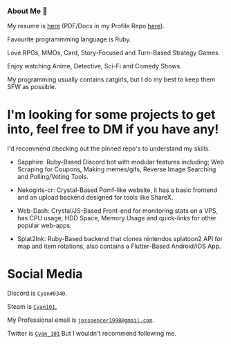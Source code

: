 ### About Me 👋
My resume is [here](https://docs.google.com/document/d/1jFtTw4KSLTL-M5nFWiZO5dng_CpxUJJhpVGq74jYbo8/edit?usp=sharing) (PDF/Docx in my Profile Repo [here](https://github.com/Cyan101/Cyan101/)).

Favourite programmming language is Ruby.

Love RPGs, MMOs, Card, Story-Focused and Turn-Based Strategy Games.

Enjoy watching Anime, Detective, Sci-Fi and Comedy Shows.

My programming usually contains catgirls, but I do my best to keep them SFW as possible.


# I'm looking for some projects to get into, feel free to DM if you have any!
I'd recommend checking out the pinned repo's to understand my skills.

* Sapphire: Ruby-Based Discord bot with modular features including; Web Scraping for Coupons, Making memes/gifs, Reverse Image Searching and Polling/Voting Tools.

* Nekogirls-cr: Crystal-Based Pomf-like website, it has a basic frontend and an upload backend designed for tools like ShareX.

* Web-Dash: Crystal/JS-Based Front-end for monitoring stats on a VPS, has CPU usage, HDD Space, Memory Usage and quick-links for other popular web-apps.

* Splat2Ink: Ruby-Based backend that clones nintendos splatoon2 API for map and item rotations, also contains a Flutter-Based Android/iOS App.


# Social Media

Discord is `Cyan#0340`.

Steam is [`Cyan101`.](https://steamcommunity.com/id/cyan101/)

My Professional email is [`josspencer1998@gmail.com`](mailto:josspencer1998@gmail.com).

Twitter is [`Cyan_101`](https://twitter.com/Cyan_101) But I wouldn't recommend following me.

<!--
**Cyan101/Cyan101** is a ✨ _special_ ✨ repository because its `README.md` (this file) appears on your GitHub profile.

Here are some ideas to get you started:

- 🔭 I’m currently working on ...
- 🌱 I’m currently learning ...
- 👯 I’m looking to collaborate on ...
- 🤔 I’m looking for help with ...
- 💬 Ask me about ...
- 📫 How to reach me: ...
- 😄 Pronouns: ...
- ⚡ Fun fact: ...
-->
